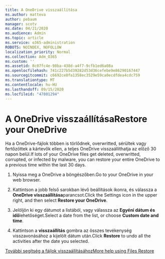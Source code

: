 ```yaml
---
title: A OneDrive visszaállítása
ms.author: matteva
author: pebaum
manager: scotv
ms.date: 04/21/2020
ms.audience: Admin
ms.topic: article
ms.service: o365-administration
ROBOTS: NOINDEX, NOFOLLOW
localization_priority: Normal
ms.collection: Adm_O365
ms.custom: ''
ms.assetid: 8c07fc4e-98ba-438d-a4f7-9cfb1ed6a08a
ms.openlocfilehash: 741c227b5d39282d53d36cefebe9e86290167447
ms.sourcegitcommit: c6692ce0fa1358ec3529e59ca0ecdfdea4cdc759
ms.translationtype: MT
ms.contentlocale: hu-HU
ms.lasthandoff: 09/15/2020
ms.locfileid: "47801294"
---
```

# <a name="restore-your-onedrive"></a><span data-ttu-id="58bbc-102">A OneDrive visszaállítása</span><span class="sxs-lookup"><span data-stu-id="58bbc-102">Restore your OneDrive</span></span>

<span data-ttu-id="58bbc-103">Ha a OneDrive-fájlok többen is törlődnek, overwritted, sérültek vagy fertőzöttek a kártevők ellen, a teljes OneDrive visszaállíthatja az előző 30 napon belül.</span><span class="sxs-lookup"><span data-stu-id="58bbc-103">If lots of your OneDrive files get deleted, overwritted, corrupted, or infected by malware, you can restore your entire OneDrive to a previous time within the last 30 days.</span></span>
  
1. <span data-ttu-id="58bbc-104">Nyissa meg a OneDrive a böngészőben.</span><span class="sxs-lookup"><span data-stu-id="58bbc-104">Go to your OneDrive in your web browser.</span></span>
    
2. <span data-ttu-id="58bbc-105">Kattintson a jobb felső sarokban lévő beállítások ikonra, és válassza a **OneDrive visszaállítása**parancsot.</span><span class="sxs-lookup"><span data-stu-id="58bbc-105">Click the Settings icon in the upper right, and then select **Restore your OneDrive**.</span></span>
    
3. <span data-ttu-id="58bbc-106">Jelöljön ki egy dátumot a listából, vagy válassza az **Egyéni dátum és idő**lehetőséget.</span><span class="sxs-lookup"><span data-stu-id="58bbc-106">Select a date from the list, or choose **Custom date and time**.</span></span>
    
4. <span data-ttu-id="58bbc-107">Kattintson a **visszaállítás** gombra az összes tevékenység visszavonásához a kijelölt dátum után.</span><span class="sxs-lookup"><span data-stu-id="58bbc-107">Click **Restore** to undo all the activities after the date you selected.</span></span> 
    
[<span data-ttu-id="58bbc-108">További segítség a fájlok visszaállításához</span><span class="sxs-lookup"><span data-stu-id="58bbc-108">More help using Files Restore</span></span>](https://go.microsoft.com/fwlink/?linkid=872874)
  

